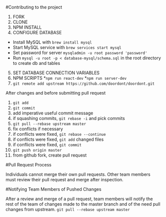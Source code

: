 #Contributing to the project

1. FORK 
2. CLONE
3. NPM INSTALL
4. CONFIGURE DATABASE
  * Install MySQL with `brew install mysql`
  * Start MySQL service with `brew services start mysql`
  * Set password for server `mysqladmin -u root password 'password'`
  * Run `mysql -u root -p < database-mysql/schema.sql` in the root directory to create db and tables
5. SET DATABASE CONNECTION VARIABLES
6. NPM SCRIPTS
  *`npm run react-dev`
  *`npm run server-dev`
7. `git remote add upstream https://github.com/doordont/doordont.git`

After changes and before submitting pull request
1. `git add` 
2. `git commit`
3. add imperative useful commit message
4. if squashing commits, `git rebase -i` and pick commits
5. `git pull --rebase upstream master`
6. fix conflicts if necessary
7. if conflicts were fixed, `git rebase --continue` 
8. if conflicts were fixed, `git add` changed files
9. if conflicts were fixed, `git commit`
10. `git push origin master`
11. from github fork, create pull request

#Pull Request Process

Individuals cannot merge their own pull requests. Other team members
must review their pull request and merge after inspection. 


#Notifying Team Members of Pushed Changes

After a review and merge of a pull request, team members will notify 
the rest of the team of changes made to the master branch and of the need 
pull changes from upstream. 
`git pull --rebase upstream master`